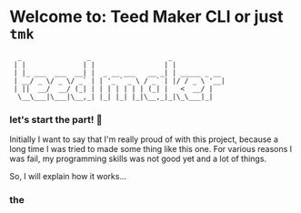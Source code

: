 # Welcome to: Teed Maker CLI or just `tmk`

```
  _                _                   _
 | |              | |                 | |
 | |_ ___  ___  __| |  _ __ ___   __ _| | _____ _ __
 | __/ _ \/ _ \/ _` | | '_ ` _ \ / _` | |/ / _ \ '__|
 | ||  __/  __/ (_| | | | | | | | (_| |   <  __/ |
  \__\___|\___|\__,_| |_| |_| |_|\__,_|_|\_\___|_|

```

### let's start the part! :tada:

Initially I want to say that I'm really proud of with this project, because a long time I was tried to made some thing like this one. For various reasons I was fail, my programming skills was not good yet and a lot of things.

So, I will explain how it works...

### the
